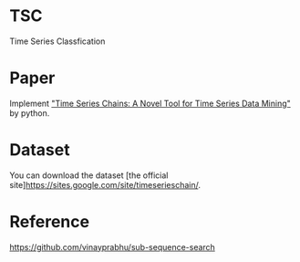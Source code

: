 # TSC
Time Series Classfication

# Paper
Implement ["Time Series Chains: A Novel Tool for Time Series Data Mining"](https://www.ijcai.org/proceedings/2018/0764.pdf) by python.

# Dataset
You can download the dataset [the official site]https://sites.google.com/site/timeserieschain/.

# Reference
https://github.com/vinayprabhu/sub-sequence-search

